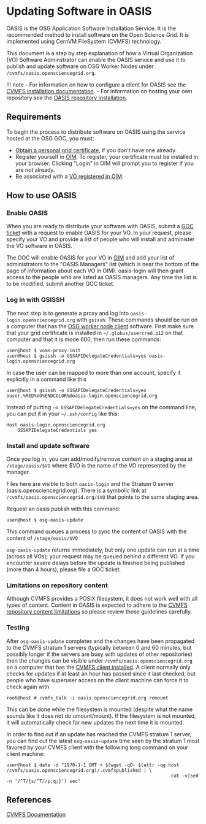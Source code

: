 Updating Software in OASIS
==========================

OASIS is the OSG Application Software Installation Service. It is the recommended method to install software on the Open Science Grid. It is implemented using CernVM FileSystem (CVMFS) technology.

This document is a step by step explanation of how a Virtual Organization (VO) Software Adminstrator can enable the OASIS service and use it to publish and update software on OSG Worker Nodes under `/cvmfs/oasis.opensciencegrid.org`.

!!! note
    -   For information on how to configure a client for OASIS see the [CVMFS installation documentation](../worker-node/install-cvmfs).
    -   For information on hosting your own repository see the [OASIS repository installation](external-oasis-repos).

Requirements
------------

To begin the process to distribute software on OASIS using the service hosted at the OSG GOC, you must:

-   [Obtain a personal grid certificate](../security/user-certs), if you don't have one already.
-   Register yourself in [OIM](http://oim.opensciencegrid.org/oim/home). To register, your certificate must be
    installed in your browser.  Clicking "Login" in OIM will prompt you to register if you are not already.
-   Be associated with a [VO registered in OIM](http://oim.opensciencegrid.org/oim/vo).

How to use OASIS
----------------

### Enable OASIS ###

When you are ready to distribute your software with OASIS, submit a [GOC ticket](https://ticket.opensciencegrid.org/submit) with a request to enable OASIS for your VO. In your request, please specify your VO and provide a list of people who will install and administer the VO software in OASIS.

The GOC will enable OASIS for your VO in [OIM](https://oim.opensciencegrid.org/oim/home) and add your list of administrators to the "OASIS Managers" list (which is near the bottom of the page of information about each VO in OIM). oasis-login will then grant access to the people who are listed as OASIS managers. Any time the list is to be modified, submit another GOC ticket.

### Log in with GSISSH ###

The next step is to generate a proxy and log into `oasis-login.opensciencegrid.org` with `gsissh`. These commands should be run on a computer that has the [OSG worker node client](../worker-node/install-wn) software. First make sure that your grid certificate is installed in `~/.globus/usercred.p12` on that computer and that it is mode 600, then run these commands:

``` console
user@host $ voms-proxy-init
user@host $ gsissh -o GSSAPIDelegateCredentials=yes oasis-login.opensciencegrid.org
```

In case the user can be mapped to more than one account, specify it explicitly in a command like this

``` console
user@host $ gsissh -o GSSAPIDelegateCredentials=yes ouser.%RED%VO%ENDCOLOR%@oasis-login.opensciencegrid.org
```

Instead of putting `-o GSSAPIDelegateCredentials=yes` on the command line, you can put it in your `~/.ssh/config` like this:

``` console
Host oasis-login.opensciencegrid.org
    GSSAPIDelegateCredentials yes
```

### Install and update software ###

Once you log in, you can add/modify/remove content on a staging area at `/stage/oasis/$VO` where $VO is the name of the VO represented by the manager.

Files here are visible to both `oasis-login` and the Stratum 0 server (oasis.opensciencegrid.org).  There is a symbolic link at `/cvmfs/oasis.opensciencegrid.org/$VO` that points to the same staging area.  

Request an oasis publish with this command:

``` console
user@host $ osg-oasis-update
```

This command queues a process to sync the content of OASIS with the content of `/stage/oasis/$VO`

`osg-oasis-update` returns immediately, but only one update can run at a time (across all VOs); your request may be queued behind a different VO. If you encounter severe delays before the update is finished being published (more than 4 hours), please file a GOC ticket.

### Limitations on repository content ###

Although CVMFS provides a POSIX filesystem, it does not work well with all types of content. Content in OASIS is expected to adhere to the [CVMFS repository content limitations](http://cernvm.cern.ch/portal/filesystem/repository-limits) so please review those guidelines carefully.

### Testing ###

After `osg-oasis-update` completes and the changes have been propagated to the CVMFS stratum 1 servers (typically between 0 and 60 minutes, but possibly longer if the servers are busy with updates of other repositories) then the changes can be visible under `/cvmfs/oasis.opensciencegrid.org` on a computer that has the [CVMFS client installed](../worker-node/install-cvmfs). A client normally only checks for updates if at least an hour has passed since it last checked, but people who have superuser access on the client machine can force it to check again with

``` console
root@host # cvmfs_talk -i oasis.opensciencegrid.org remount
```

This can be done while the filesystem is mounted (despite what the name sounds like it does not do umount/mount). If the filesystem is not mounted, it will automatically check for new updates the next time it is mounted.

In order to find out if an update has reached the CVMFS stratum 1 server, you can find out the latest `osg-oasis-update` time seen by the stratum 1 most favored by your CVMFS client with the following long command on your client machine:

``` console
user@host $ date -d "1970-1-1 GMT + $(wget -qO- $(attr -qg host /cvmfs/oasis.opensciencegrid.org)/.cvmfspublished | \
                                                            cat -v|sed -n '/^T/{s/^T//p;q;}') sec"
```

References
----------

[CVMFS Documentation](https://cvmfs.readthedocs.io/en/stable/)
